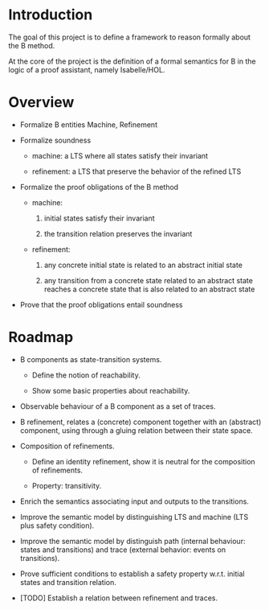 Introduction
============

The goal of this project is to define a framework to reason formally about the B
method.

At the core of the project is the definition of a formal semantics for B in the
logic of a proof assistant, namely Isabelle/HOL.

Overview
========

* Formalize B entities Machine, Refinement

* Formalize soundness

  * machine: a LTS where all states satisfy their invariant

  * refinement: a LTS that preserve the behavior of the refined LTS

* Formalize the proof obligations of the B method

  * machine:

    1. initial states satisfy their invariant

    2. the transition relation preserves the invariant

  * refinement:

    1. any concrete initial state is related to an abstract initial state

    2. any transition from a concrete state related to an abstract state
    reaches a concrete state that is also related to an abstract state

* Prove that the proof obligations entail soundness

Roadmap
=======

* B components as state-transition systems. 

  * Define the notion of reachability.

  * Show some basic properties about reachability.

* Observable behaviour of a B component as a set of traces.

* B refinement, relates a (concrete) component together with
an (abstract) component, using through a gluing relation between
their state space. 

* Composition of refinements.

  * Define an identity refinement, show it is neutral for the
composition of refinements.

  * Property: transitivity.

* Enrich the semantics associating input and outputs to the transitions.

* Improve the semantic model by distinguishing LTS and machine (LTS plus
safety condition).

* Improve the semantic model by distinguish path (internal behaviour: states
and transitions) and trace (external behavior: events on transitions).

* Prove sufficient conditions to establish a safety property w.r.t. initial
states and transition relation.

* [TODO] Establish a relation between refinement and traces.

